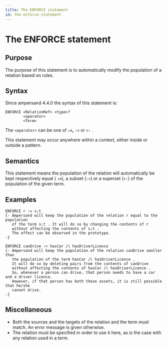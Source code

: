 ```yaml
---
title: The ENFORCE statement
id: the-enforce-statement
---
```

# The ENFORCE statement

## Purpose

The purpose of this statement is to automatically modify the population of a relation based on rules.

## Syntax

Since ampersand 4.4.0 the syntax of this statement is:

```
ENFORCE <RelationRef> <type>? 
        <operator>
        <Term>
```

The `<operator>` can be one of **`:=`,** `:<` or `>:` .

This statement may occur anywhere within a context, either inside or outside a pattern.

## Semantics

This statement means the population of the relation will automatically be kept respectively equal ( **`:=`**), a subset (`:<`) or a superset (`>:`) of the population of the given term.

## Examples

```
ENFORCE r := s;t
{- Ampersand will keep the population of the relation r equal to the population
   of the term s;t . It will do so by changing the contents of r
   without affecting the contents of s;t .
   The effect can be observed in the prototype.
-}
```

```
ENFORCE canDrive :< hasCar /\ hasDriverLicence
{- Ampersand will keep the population of the relation canDrive smaller than
   the population of the term hasCar /\ hasDriverLicence .
   It will do so by deleting pairs from the contents of canDrive
   without affecting the contents of hasCar /\ hasDriverLicence .
   So, whenever a person can drive, that person needs to have a car and a driver licence.
   However, if that person has both these assets, it is still possible that he/she 
   cannot drive. 
-}
```

## Miscellaneous

* Both the sources and the targets of the relation and the term must match. An error message is given otherwise.
* The relation must be specified in order to use it here, as is the case with any relation used in a term.
